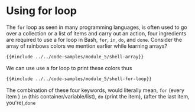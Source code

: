 # Using for loop

The `for` loop as seen in many programming languages, is often used to go over a
collection or a list of items and carry out an action, four ingredients are
required to use a for loop in Bash, `for`, `in`, `do`, and `done`. Consider the
array of rainbows colors we mention earlier while learning arrays?

```sh
{{#include ../../code-samples/module_5/shell-array}}
```

We can use use a for loop to print these colors thus

```sh
{{#include ../../code-samples/module_5/shell-for-loop}}
```

The combination of these four keywords, would literally mean, `for` (every item
) `in` (this container/variable/list), `do` (print the item), (after the last
item, you're),`done`
